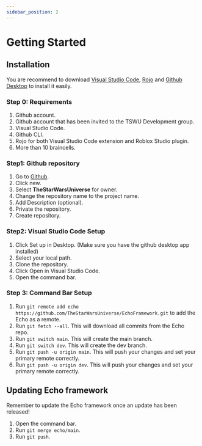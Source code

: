 ```yaml
---
sidebar_position: 2
---
```


# Getting Started

## Installation

You are recommend to download [Visual Studio Code](https://code.visualstudio.com/), [Rojo](rojo.space) and [Github Desktop](https://desktop.github.com/) to install it easily.

### Step 0: Requirements

1. Github account.
2. Github account that has been invited to the TSWU Development group.
3. Visual Studio Code.
4. Github CLI.
5. Rojo for both Visual Studio Code extension and Roblox Studio plugin.
6. More than 10 braincells.

### Step1: Github repository

1. Go to [Github](https://github.com/).
2. Click new.
3. Select **TheStarWarsUniverse** for owner.
4. Change the repository name to the project name.
5. Add Description (optional).
6. Private the repository.
7. Create repository.

### Step2: Visual Studio Code Setup

1. Click Set up in Desktop. (Make sure you have the github desktop app installed)
2. Select your local path.
3. Clone the repository.
4. Click Open in Visual Studio Code.
5. Open the command bar.

### Step 3: Command Bar Setup

1. Run `git remote add echo https://github.com/TheStarWarsUniverse/EchoFramework.git` to add the Echo as a remote.
2. Run `git fetch --all`. This will download all commits from the Echo repo.
3. Run `git switch main`. This will create the main branch.
4. Run `git switch dev`. This will create the dev branch.
5. Run `git push -u origin main`. This will push your changes and set your primary remote correctly.
6. Run `git push -u origin dev`. This will push your changes and set your primary remote correctly.

## Updating Echo framework

Remember to update the Echo framework once an update has been released!

1. Open the command bar.
2. Run `git merge echo/main`.
3. Run `git push`.